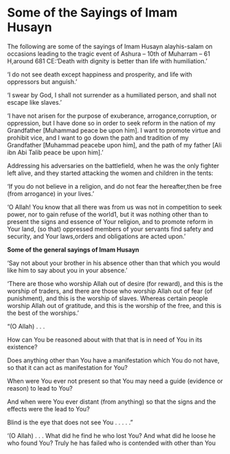 Some of the Sayings of Imam Husayn
==================================

The following are some of the sayings of Imam Husayn alayhis-salam on
occasions leading to the tragic event of Ashura – 10th of Muharram – 61
H,around 681 CE:‘Death with dignity is better than life with
humiliation.’

‘I do not see death except happiness and prosperity, and life with
oppressors but anguish.’

‘I swear by God, I shall not surrender as a humiliated person, and
shall not escape like slaves.’

‘I have not arisen for the purpose of exuberance, arrogance,corruption,
or oppression, but I have done so in order to seek reform in the nation
of my Grandfather [Muhammad peace be upon him]. I want to promote virtue
and prohibit vice, and I want to go down the path and tradition of my
Grandfather [Muhammad peacebe upon him], and the path of my father [Ali
ibn Abi Talib peace be upon him].’

Addressing his adversaries on the battlefield, when he was the only
fighter left alive, and they started attacking the women and children in
the tents:

‘If you do not believe in a religion, and do not fear the
hereafter,then be free (from arrogance) in your lives.’

‘O Allah! You know that all there was from us was not in competition to
seek power, nor to gain refuse of the world1, but it was nothing other
than to present the signs and essence of Your religion, and to promote
reform in Your land, (so that) oppressed members of your servants find
safety and security, and Your laws,orders and obligations are acted
upon.’

**Some of the general sayings of Imam Husayn**

‘Say not about your brother in his absence other than that which you
would like him to say about you in your absence.’

‘There are those who worship Allah out of desire (for reward), and this
is the worship of traders, and there are those who worship Allah out of
fear (of punishment), and this is the worship of slaves. Whereas certain
people worship Allah out of gratitude, and this is the worship of the
free, and this is the best of the worships.’

“(O Allah) . . .

How can You be reasoned about with that that is in need of You in its
existence?

Does anything other than You have a manifestation which You do not
have, so that it can act as manifestation for You?

When were You ever not present so that You may need a guide (evidence
or reason) to lead to You?

And when were You ever distant (from anything) so that the signs and
the effects were the lead to You?

Blind is the eye that does not see You . . . . .”

‘(O Allah) . . . What did he find he who lost You? And what did he
loose he who found You? Truly he has failed who is contended with other
than You


